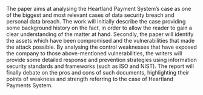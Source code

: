 The paper aims at analysing the Heartland Payment System’s case as one of the biggest and most relevant cases of data security breach and personal data breach. The work will initially describe the case providing some background history on the fact, in order to allow the reader to gain a clear understanding of the matter at hand. Secondly, the paper will identify the assets which have been compromised and the vulnerabilities that made the attack possible. By analysing the control weaknesses that have exposed the company to those above-mentioned vulnerabilities, the writers will provide some detailed response and prevention strategies using information security standards and frameworks (such as ISO and NIST). The report will finally debate on the pros and cons of such documents, highlighting their points of weakness and strength referring to the case of Heartland Payments System.
